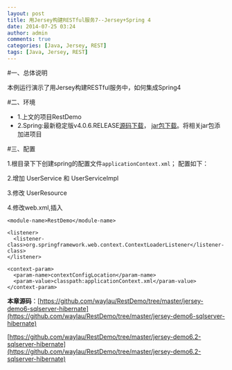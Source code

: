 ```yaml
---
layout: post
title: 用Jersey构建RESTful服务7--Jersey+Spring 4
date: 2014-07-25 03:24
author: admin
comments: true
categories: [Java, Jersey, REST]
tags: [Java, Jersey, REST]
---
```

#一、总体说明

本例运行演示了用Jersey构建RESTful服务中，如何集成Spring4

#二、环境

* 1.上文的项目RestDemo
* 2.Spring:最新稳定版v4.0.6.RELEASE[源码下载](https://github.com/spring-projects/spring-framework/archive/v4.0.6.RELEASE.zip)，
[jar包下载](http://maven.springframework.org/release/org/springframework/spring/4.0.6.RELEASE/spring-framework-4.0.6.RELEASE-dist.zip)。将相关jar包添加进项目


#三、配置

1.根目录下下创建spring的配置文件`applicationContext.xml`；
配置如下：

2.增加 UserService 和 UserServiceImpl

3.修改 UserResource
 
4.修改web.xml,插入

	<module-name>RestDemo</module-name>
	
	<listener>
	  <listener-class>org.springframework.web.context.ContextLoaderListener</listener-class>
	</listener>
	
	<context-param>
	  <param-name>contextConfigLocation</param-name>
	  <param-value>classpath:applicationContext.xml</param-value>
	</context-param>


**本章源码**：[https://github.com/waylau/RestDemo/tree/master/jersey-demo6-sqlserver-hibernate](https://github.com/waylau/RestDemo/tree/master/jersey-demo6-sqlserver-hibernate)

[https://github.com/waylau/RestDemo/tree/master/jersey-demo6.2-sqlserver-hibernate](https://github.com/waylau/RestDemo/tree/master/jersey-demo6.2-sqlserver-hibernate)